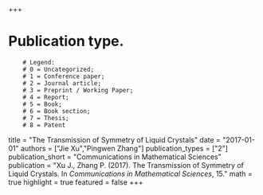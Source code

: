 +++
# Publication type.
        # Legend: 
        # 0 = Uncategorized; 
        # 1 = Conference paper; 
        # 2 = Journal article;
        # 3 = Preprint / Working Paper; 
        # 4 = Report; 
        # 5 = Book; 
        # 6 = Book section;
        # 7 = Thesis; 
        # 8 = Patent
title = "The Transmission of Symmetry of Liquid Crystals"
date = "2017-01-01"
authors = ["Jie Xu","Pingwen Zhang"]
publication_types = ["2"]
publication_short = "Communications in Mathematical Sciences"
publication = "Xu J., Zhang P. (2017). The Transmission of Symmetry of Liquid Crystals. In _Communications in Mathematical Sciences_, 15."
math = true
highlight = true
featured = false
+++